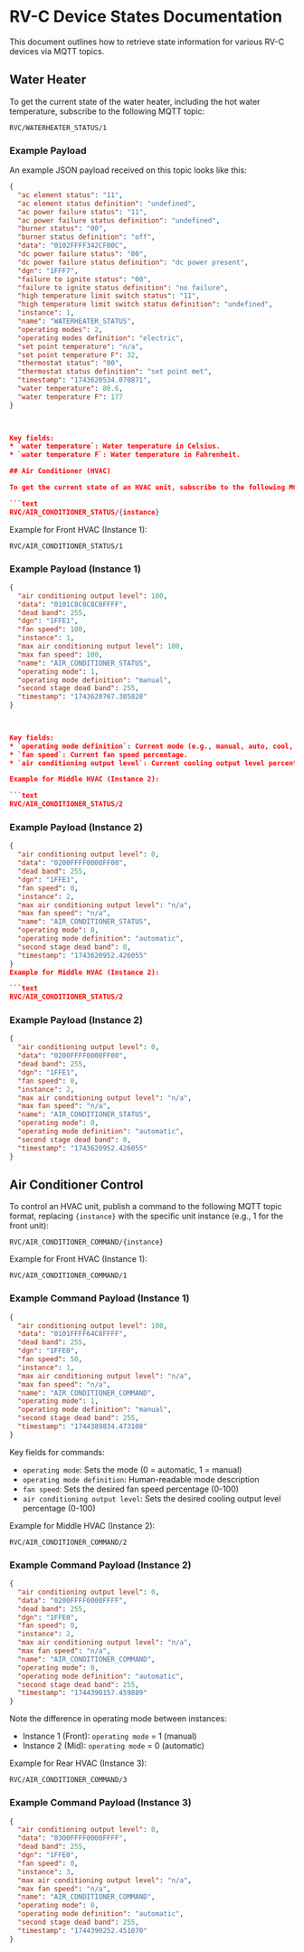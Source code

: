 # RV-C Device States Documentation

This document outlines how to retrieve state information for various RV-C devices via MQTT topics.

## Water Heater

To get the current state of the water heater, including the hot water temperature, subscribe to the following MQTT topic:

```text
RVC/WATERHEATER_STATUS/1
```

### Example Payload

An example JSON payload received on this topic looks like this:

```json
{
  "ac element status": "11",
  "ac element status definition": "undefined",
  "ac power failure status": "11",
  "ac power failure status definition": "undefined",
  "burner status": "00",
  "burner status definition": "off",
  "data": "0102FFFF342CF00C",
  "dc power failure status": "00",
  "dc power failure status definition": "dc power present",
  "dgn": "1FFF7",
  "failure to ignite status": "00",
  "failure to ignite status definition": "no failure",
  "high temperature limit switch status": "11",
  "high temperature limit switch status definition": "undefined",
  "instance": 1,
  "name": "WATERHEATER_STATUS",
  "operating modes": 2,
  "operating modes definition": "electric",
  "set point temperature": "n/a",
  "set point temperature F": 32,
  "thermostat status": "00",
  "thermostat status definition": "set point met",
  "timestamp": "1743620534.070871",
  "water temperature": 80.6,
  "water temperature F": 177
}

 

Key fields:
* `water temperature`: Water temperature in Celsius.
* `water temperature F`: Water temperature in Fahrenheit.

## Air Conditioner (HVAC)

To get the current state of an HVAC unit, subscribe to the following MQTT topic format, replacing `{instance}` with the specific unit instance (e.g., 1 for the front unit):

```text
RVC/AIR_CONDITIONER_STATUS/{instance}
```

Example for Front HVAC (Instance 1):

```text
RVC/AIR_CONDITIONER_STATUS/1
```

### Example Payload (Instance 1)

```json
{
  "air conditioning output level": 100,
  "data": "0101C8C8C8C8FFFF",
  "dead band": 255,
  "dgn": "1FFE1",
  "fan speed": 100,
  "instance": 1,
  "max air conditioning output level": 100,
  "max fan speed": 100,
  "name": "AIR_CONDITIONER_STATUS",
  "operating mode": 1,
  "operating mode definition": "manual",
  "second stage dead band": 255,
  "timestamp": "1743620767.305828"
}

 

Key fields:
* `operating mode definition`: Current mode (e.g., manual, auto, cool, heat).
* `fan speed`: Current fan speed percentage.
* `air conditioning output level`: Current cooling output level percentage.

Example for Middle HVAC (Instance 2):

```text
RVC/AIR_CONDITIONER_STATUS/2
```

### Example Payload (Instance 2)

```json
{
  "air conditioning output level": 0,
  "data": "0200FFFF0000FF00",
  "dead band": 255,
  "dgn": "1FFE1",
  "fan speed": 0,
  "instance": 2,
  "max air conditioning output level": "n/a",
  "max fan speed": "n/a",
  "name": "AIR_CONDITIONER_STATUS",
  "operating mode": 0,
  "operating mode definition": "automatic",
  "second stage dead band": 0,
  "timestamp": "1743620952.426055"
}
Example for Middle HVAC (Instance 2):

```text
RVC/AIR_CONDITIONER_STATUS/2
```

### Example Payload (Instance 2)

```json
{
  "air conditioning output level": 0,
  "data": "0200FFFF0000FF00",
  "dead band": 255,
  "dgn": "1FFE1",
  "fan speed": 0,
  "instance": 2,
  "max air conditioning output level": "n/a",
  "max fan speed": "n/a",
  "name": "AIR_CONDITIONER_STATUS",
  "operating mode": 0,
  "operating mode definition": "automatic",
  "second stage dead band": 0,
  "timestamp": "1743620952.426055"
}
```


## Air Conditioner Control

To control an HVAC unit, publish a command to the following MQTT topic format, replacing `{instance}` with the specific unit instance (e.g., 1 for the front unit):

```text
RVC/AIR_CONDITIONER_COMMAND/{instance}
```

Example for Front HVAC (Instance 1):

```text
RVC/AIR_CONDITIONER_COMMAND/1
```

### Example Command Payload (Instance 1)

```json
{
  "air conditioning output level": 100,
  "data": "0101FFFF64C8FFFF",
  "dead band": 255,
  "dgn": "1FFE0",
  "fan speed": 50,
  "instance": 1,
  "max air conditioning output level": "n/a",
  "max fan speed": "n/a",
  "name": "AIR_CONDITIONER_COMMAND",
  "operating mode": 1,
  "operating mode definition": "manual",
  "second stage dead band": 255,
  "timestamp": "1744389834.473108"
}
```

Key fields for commands:
* `operating mode`: Sets the mode (0 = automatic, 1 = manual)
* `operating mode definition`: Human-readable mode description
* `fan speed`: Sets the desired fan speed percentage (0-100)
* `air conditioning output level`: Sets the desired cooling output level percentage (0-100)

Example for Middle HVAC (Instance 2):

```text
RVC/AIR_CONDITIONER_COMMAND/2
```

### Example Command Payload (Instance 2)

```json
{
  "air conditioning output level": 0,
  "data": "0200FFFF0000FFFF",
  "dead band": 255,
  "dgn": "1FFE0",
  "fan speed": 0,
  "instance": 2,
  "max air conditioning output level": "n/a",
  "max fan speed": "n/a",
  "name": "AIR_CONDITIONER_COMMAND",
  "operating mode": 0,
  "operating mode definition": "automatic",
  "second stage dead band": 255,
  "timestamp": "1744390157.459889"
}
```

Note the difference in operating mode between instances:
* Instance 1 (Front): `operating mode` = 1 (manual)
* Instance 2 (Mid): `operating mode` = 0 (automatic)

Example for Rear HVAC (Instance 3):

```text
RVC/AIR_CONDITIONER_COMMAND/3
```

### Example Command Payload (Instance 3)

```json
{
  "air conditioning output level": 0,
  "data": "0300FFFF0000FFFF",
  "dead band": 255,
  "dgn": "1FFE0",
  "fan speed": 0,
  "instance": 3,
  "max air conditioning output level": "n/a",
  "max fan speed": "n/a",
  "name": "AIR_CONDITIONER_COMMAND",
  "operating mode": 0,
  "operating mode definition": "automatic",
  "second stage dead band": 255,
  "timestamp": "1744390252.451070"
}
```
